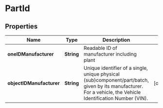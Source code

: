 
# PartId

## Properties
Name | Type | Description | Notes
------------ | ------------- | ------------- | -------------
**oneIDManufacturer** | **String** | Readable ID of manufacturer including plant | 
**objectIDManufacturer** | **String** | Unique identifier of a single, unique physical (sub)component/part/batch, given by its manufacturer. For a vehicle, the Vehicle Identification Number (VIN). |  [optional]




